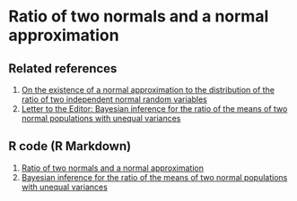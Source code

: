 # Ratio of two normals and a normal approximation


## Related references

1. [On the existence of a normal approximation to the distribution of the ratio of two independent normal random variables](http://link.springer.com/article/10.1007/s00362-012-0429-2)
2. [Letter to the Editor: Bayesian inference for the ratio of the means of two normal populations with unequal variances](https://doi.org/10.1002/bimj.200800256)

## R code (R Markdown)

1. [Ratio of two normals and a normal approximation](https://rpubs.com/FJRubio/RatioNormals)
2. [Bayesian inference for the ratio of the means of two normal populations with unequal variances](https://rpubs.com/FJRubio/RatioMeansRefPrior)
